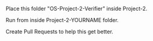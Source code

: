 Place this folder "OS-Project-2-Verifier" inside Project-2.

Run from inside Project-2-YOURNAME folder.

Create Pull Requests to help this get better.
